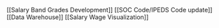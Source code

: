[[Salary Band Grades Development]]
[[SOC Code/IPEDS Code update]]
[[Data Warehouse]]
[[Salary Wage Visualization]]
